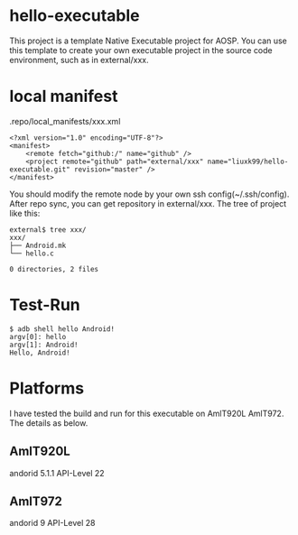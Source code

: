 # hello-executable
This project is a template Native Executable project for AOSP. You can use this template to create your own executable project in the source code environment, such as in external/xxx.

# local manifest
.repo/local_manifests/xxx.xml
```code:java
<?xml version="1.0" encoding="UTF-8"?>
<manifest>
    <remote fetch="github:/" name="github" />
    <project remote="github" path="external/xxx" name="liuxk99/hello-executable.git" revision="master" />
</manifest>
```
You should modify the remote node by your own ssh config(~/.ssh/config).
After repo sync, you can get repository in external/xxx.
The tree of project like this:
```
external$ tree xxx/
xxx/
├── Android.mk
└── hello.c

0 directories, 2 files
```

# Test-Run
```
$ adb shell hello Android!
argv[0]: hello
argv[1]: Android!
Hello, Android!
```

# Platforms
I have tested the build and run for this executable on AmlT920L AmlT972. The details as below.
## AmlT920L
andorid 5.1.1 API-Level 22
## AmlT972
andorid 9 API-Level 28
